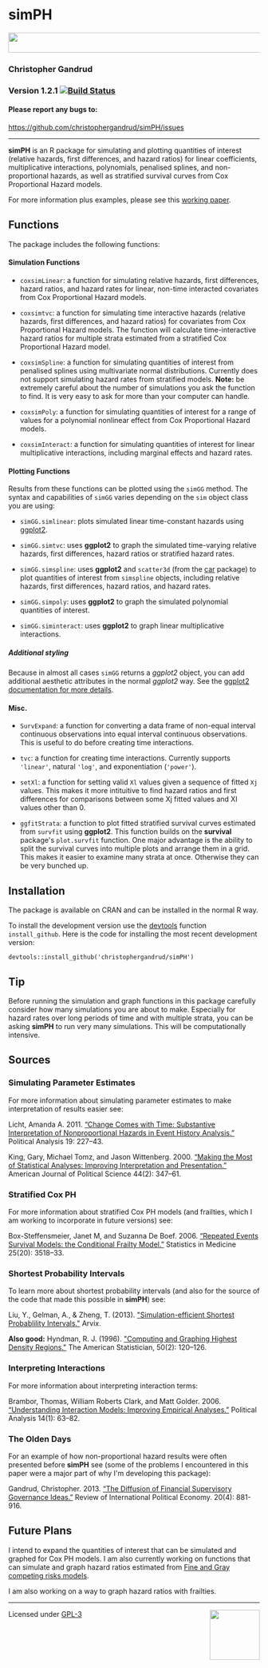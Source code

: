 simPH
======

<img src="img/plotbanner.png" height="40" width="1000"></img>

### Christopher Gandrud

### Version 1.2.1 [![Build Status](https://travis-ci.org/christophergandrud/simPH.png)](https://travis-ci.org/christophergandrud/simPH)

#### Please report any bugs to:

<https://github.com/christophergandrud/simPH/issues>

---

**simPH** is an R package for simulating and plotting quantities of interest 
(relative hazards, first differences, and hazard ratios) for linear 
coefficients, multiplicative interactions, polynomials, penalised splines, and 
non-proportional hazards, as well as stratified survival curves from Cox 
Proportional Hazard models.

For more information plus examples, please see this 
[working paper](http://ssrn.com/abstract=2318977).

## Functions

The package includes the following functions:

#### Simulation Functions

- `coxsimLinear`: a function for simulating relative hazards, first differences, 
hazard ratios, and hazard rates for linear, non-time interacted covariates from 
Cox Proportional Hazard models.

- `coxsimtvc`: a function for simulating time interactive hazards (relative 
hazards, first differences, and hazard ratios) for covariates from Cox 
Proportional Hazard models. The function will calculate time-interactive hazard 
ratios for multiple strata estimated from a stratified Cox Proportional Hazard 
model.

- `coxsimSpline`: a function for simulating quantities of interest from 
penalised splines using multivariate normal distributions. Currently does not 
support simulating hazard rates from stratified models. **Note:** be extremely 
careful about the number of simulations you ask the function to find. It is very 
easy to ask for more than your computer can handle.

- `coxsimPoly`: a function for simulating quantities of interest for a range of 
values for a polynomial nonlinear effect from Cox Proportional Hazard models.

- `coxsimInteract`: a function for simulating quantities of interest for linear 
multiplicative interactions, including marginal effects and hazard rates.

#### Plotting Functions

Results from these functions can be plotted using the `simGG` method. The 
syntax and capabilities of `simGG` varies depending on the `sim` object class 
you are using:

- `simGG.simlinear`: plots simulated linear time-constant hazards using 
[ggplot2](http://ggplot2.org/).

- `simGG.simtvc`: uses **ggplot2** to graph the simulated time-varying relative 
hazards, first differences, hazard ratios or stratified hazard rates.

- `simGG.simspline`: uses **ggplot2** and `scatter3d` (from the 
[car](http://cran.r-project.org/web/packages/car/index.html) package) to plot 
quantities of interest from `simspline` objects, including relative hazards, 
first differences, hazard ratios, and hazard rates.

- `simGG.simpoly`: uses **ggplot2** to graph the simulated polynomial quantities 
of interest.

- `simGG.siminteract`: uses **ggplot2** to graph linear multiplicative 
interactions.

##### Additional styling

Because in almost all cases `simGG` returns a *ggplot2* object, you can add 
additional aesthetic attributes in the normal *ggplot2* way. See the 
[ggplot2 documentation for more details](http://docs.ggplot2.org/current/).

#### Misc.

- `SurvExpand`: a function for converting a data frame of non-equal interval 
continuous observations into equal interval continuous observations. This is 
useful to do before creating time interactions.

- `tvc`: a function for creating time interactions. Currently supports 
`'linear'`, natural `'log'`, and exponentiation (`'power'`).

- `setXl`: a function for setting valid `Xl` values given a sequence of fitted 
`Xj` values. This makes it more intituitive to find hazard ratios and first 
differences for comparisons between some Xj fitted values and Xl values other 
than 0.

- `ggfitStrata`: a function to plot fitted stratified survival curves estimated 
from `survfit` using **ggplot2**. This function builds on the **survival** 
package's `plot.survfit` function. One major advantage is the ability to split 
the survival curves into multiple plots and arrange them in a grid. This makes 
it easier to examine many strata at once. Otherwise they can be very bunched up.

## Installation

The package is available on CRAN and can be installed in the normal R way.

To install the development version use the 
[devtools](https://github.com/hadley/devtools) function `install_github`. Here 
is the code for installing the most recent development version:

```{S}
devtools::install_github('christophergandrud/simPH')
```

## Tip

Before running the simulation and graph functions in this package carefully 
consider how many simulations you are about to make. Especially for hazard rates 
over long periods of time and with multiple strata, you can be asking **simPH** 
to run very many simulations. This will be computationally intensive.

## Sources

### Simulating Parameter Estimates

For more information about simulating parameter estimates to make interpretation 
of results easier see:

Licht, Amanda A. 2011. [“Change Comes with Time: Substantive Interpretation of Nonproportional Hazards in Event History Analysis.”](http://pan.oxfordjournals.org/content/19/2/227.abstract) Political Analysis 19: 227–43.

King, Gary, Michael Tomz, and Jason Wittenberg. 2000. [“Making the Most of Statistical Analyses: Improving Interpretation and Presentation.”](http://www.jstor.org/stable/2669316) American Journal of Political Science 44(2): 347–61.

### Stratified Cox PH

For more information about stratified Cox PH models (and frailties, which I am 
working to incorporate in future versions) see:

Box-Steffensmeier, Janet M, and Suzanna De Boef. 2006. [“Repeated Events Survival Models: the Conditional Frailty Model.”](http://onlinelibrary.wiley.com/doi/10.1002/sim.2434/abstract;jsessionid=28218243DD3D6E01A3D10EEE75D96675.d01t02) Statistics in Medicine 25(20): 3518–33.

### Shortest Probability Intervals

To learn more about shortest probability intervals (and also for the source of 
the code that made this possible in **simPH**) see:

Liu, Y., Gelman, A., & Zheng, T. (2013). ["Simulation-efficient Shortest Probablility Intervals."](http://arxiv.org/pdf/1302.2142v1.pdf) Arvix.

**Also good:** Hyndman, R. J. (1996). ["Computing and Graphing Highest Density Regions."](http://www.jstor.org/stable/10.2307/2684423) The American Statistician, 50(2): 120–126.

### Interpreting Interactions

For more information about interpreting interaction terms:

Brambor, Thomas, William Roberts Clark, and Matt Golder. 2006. [“Understanding Interaction Models: Improving Empirical Analyses.”](http://pan.oxfordjournals.org/content/14/1/63.abstract) Political Analysis 14(1): 63–82.

### The Olden Days

For an example of how non-proportional hazard results were often presented 
before **simPH** see (some of the problems I encountered in this paper were a 
major part of why I'm developing this package):

Gandrud, Christopher. 2013. [“The Diffusion of Financial Supervisory Governance Ideas.”](http://www.tandfonline.com/doi/full/10.1080/09692290.2012.727362) Review of International Political Economy. 20(4): 881-916.

## Future Plans

I intend to expand the quantities of interest that can be simulated and graphed 
for Cox PH models. I am also currently working on functions that can simulate 
and graph hazard ratios estimated from [Fine and Gray competing risks models](http://www.jstor.org/stable/2670170).

I am also working on a way to graph hazard ratios with frailties.

---

[<img src="http://media.tumblr.com/023c285c14ef01953d3b67ffe789004d/tumblr_inline_mor1uu2OOZ1qz4rgp.png" height = "100" align="right" />](http://nadrosia.tumblr.com/post/53520500877/made-in-berlin-badge-update)

Licensed under [GPL-3](https://github.com/christophergandrud/simPH/blob/master/LICENSE.md)
